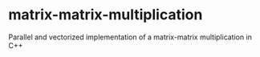 # matrix-matrix-multiplication

Parallel and vectorized implementation of a matrix-matrix multiplication in C++
